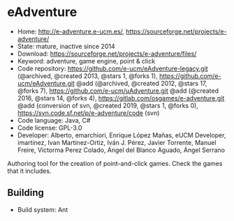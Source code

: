 # eAdventure

- Home: http://e-adventure.e-ucm.es/, https://sourceforge.net/projects/e-adventure/
- State: mature, inactive since 2014
- Download: https://sourceforge.net/projects/e-adventure/files/
- Keyword: adventure, game engine, point & click
- Code repository: https://github.com/e-ucm/eAdventure-legacy.git (@archived, @created 2013, @stars 1, @forks 1), https://github.com/e-ucm/eAdventure.git @add (@archived, @created 2012, @stars 17, @forks 7), https://github.com/e-ucm/uAdventure.git @add (@created 2016, @stars 14, @forks 4), https://gitlab.com/osgames/e-adventure.git @add (conversion of svn, @created 2019, @stars 1, @forks 0), https://svn.code.sf.net/p/e-adventure/code (svn)
- Code language: Java, C#
- Code license: GPL-3.0
- Developer: Alberto, emarchiori, Enrique López Mañas, eUCM Developer, imartinez, Ivan Martinez-Ortiz, Iván J. Pérez, Javier Torrente, Manuel Freire, Victorma Perez Colado, Ángel del Blanco Aguado, Ángel Serrano

Authoring tool for the creation of point-and-click games.
Check the games that it includes.

## Building

- Build system: Ant

